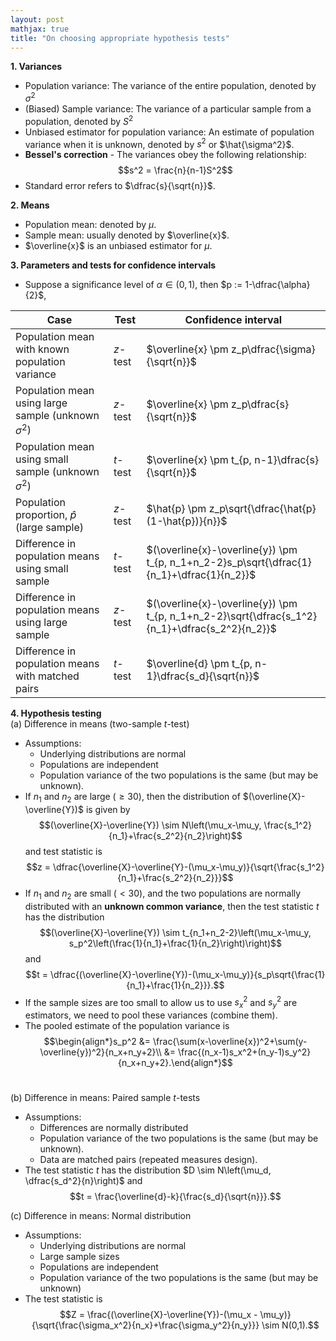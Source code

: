 ```yaml
---
layout: post
mathjax: true
title: "On choosing appropriate hypothesis tests"
---
```


**1. Variances**
- Population variance: The variance of the entire population, denoted by $\sigma^2$
- (Biased) Sample variance: The variance of a particular sample from a population, denoted by $S^2$
- Unbiased estimator for population variance: An estimate of population variance when it is unknown, denoted by $s^2$ or $\hat{\sigma^2}$.
- **Bessel's correction** - The variances obey the following relationship: $$s^2 = \frac{n}{n-1}S^2$$
- Standard error refers to $\dfrac{s}{\sqrt{n}}$.

**2. Means**
- Population mean: denoted by $\mu$.
- Sample mean: usually denoted by $\overline{x}$.
- $\overline{x}$ is an unbiased estimator for $\mu$.

**3. Parameters and tests for confidence intervals**
- Suppose a significance level of $\alpha \in (0,1)$, then $p := 1-\dfrac{\alpha}{2}$,

| Case | Test | Confidence interval |
| ---- | ---- | ---- |
| Population mean with known population variance | $z$-test | $\overline{x} \pm z_p\dfrac{\sigma}{\sqrt{n}}$ |
| Population mean using large sample (unknown $\sigma^2$) | $z$-test | $\overline{x} \pm z_p\dfrac{s}{\sqrt{n}}$ |
| Population mean using small sample (unknown $\sigma^2$) | $t$-test | $\overline{x} \pm t_{p, n-1}\dfrac{s}{\sqrt{n}}$ |
| Population proportion, $\hat{p}$ (large sample) | $z$-test | $\hat{p} \pm z_p\sqrt{\dfrac{\hat{p}(1-\hat{p})}{n}}$ |
| Difference in population means using small sample | $t$-test | $(\overline{x}-\overline{y}) \pm t_{p, n_1+n_2-2}s_p\sqrt{\dfrac{1}{n_1}+\dfrac{1}{n_2}}$ |
| Difference in population means using large sample | $z$-test | $(\overline{x}-\overline{y}) \pm t_{p, n_1+n_2-2}\sqrt{\dfrac{s_1^2}{n_1}+\dfrac{s_2^2}{n_2}}$ |
| Difference in population means with matched pairs | $t$-test | $\overline{d} \pm t_{p, n-1}\dfrac{s_d}{\sqrt{n}}$ |

**4. Hypothesis testing** <br>
(a) Difference in means (two-sample $t$-test) <br>
- Assumptions: 
	- Underlying distributions are normal
	- Populations are independent
	- Population variance of the two populations is the same (but may be unknown).
- If $n_1$ and $n_2$ are large ($\ge 30$), then the distribution of $(\overline{X}-\overline{Y})$ is given by $$(\overline{X}-\overline{Y}) \sim N\left(\mu_x-\mu_y, \frac{s_1^2}{n_1}+\frac{s_2^2}{n_2}\right)$$ and test statistic is $$z = \dfrac{\overline{X}-\overline{Y}-(\mu_x-\mu_y)}{\sqrt{\frac{s_1^2}{n_1}+\frac{s_2^2}{n_2}}}$$
- If $n_1$ and $n_2$ are small ($<30$), and the two populations are normally distributed with an **unknown common variance**, then the test statistic $t$ has the distribution $$(\overline{X}-\overline{Y}) \sim t_{n_1+n_2-2}\left(\mu_x-\mu_y, s_p^2\left(\frac{1}{n_1}+\frac{1}{n_2}\right)\right)$$ and $$t = \dfrac{(\overline{X}-\overline{Y})-(\mu_x-\mu_y)}{s_p\sqrt{\frac{1}{n_1}+\frac{1}{n_2}}}.$$
- If the sample sizes are too small to allow us to use $s_x^2$ and $s_y^2$ are estimators, we need to pool these variances (combine them).
- The pooled estimate of the population variance is <br>
$$\begin{align*}s_p^2 &= \frac{\sum(x-\overline{x})^2+\sum(y-\overline{y})^2}{n_x+n_y+2}\\ &= \frac{(n_x-1)s_x^2+(n_y-1)s_y^2}{n_x+n_y+2}.\end{align*}$$ <br>

(b) Difference in means: Paired sample $t$-tests <br>
- Assumptions:
	- Differences are normally distributed
	- Population variance of the two populations is the same (but may be unknown).
	- Data are matched pairs (repeated measures design).
- The test statistic $t$ has the distribution  $D \sim N\left(\mu_d, \dfrac{s_d^2}{n}\right)$ and $$t = \frac{\overline{d}-k}{\frac{s_d}{\sqrt{n}}}.$$

(c) Difference in means: Normal distribution <br>
- Assumptions:
	- Underlying distributions are normal
	- Large sample sizes
	- Populations are independent
	- Population variance of the two populations is the same (but may be unknown)
- The test statistic is $$Z = \frac{(\overline{X}-\overline{Y})-(\mu_x - \mu_y)}{\sqrt{\frac{\sigma_x^2}{n_x}+\frac{\sigma_y^2}{n_y}}} \sim N(0,1).$$

